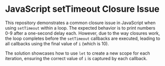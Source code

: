 # JavaScript setTimeout Closure Issue

This repository demonstrates a common closure issue in JavaScript when using `setTimeout` within a loop.  The expected behavior is to print numbers 0-9 after a one-second delay each. However, due to the way closures work, the loop completes before the `setTimeout` callbacks are executed, leading to all callbacks using the final value of `i` (which is 10). 

The solution showcases how to use `let` to create a new scope for each iteration, ensuring the correct value of `i` is captured by each callback.